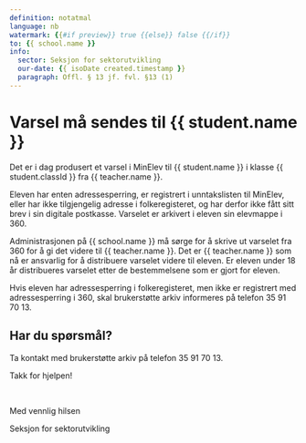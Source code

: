 ```yaml
---
definition: notatmal
language: nb
watermark: {{#if preview}} true {{else}} false {{/if}}
to: {{ school.name }}
info:
  sector: Seksjon for sektorutvikling
  our-date: {{ isoDate created.timestamp }}
  paragraph: Offl. § 13 jf. fvl. §13 (1)
---
```


# Varsel må sendes til {{ student.name }}

Det er i dag produsert et varsel i MinElev til {{ student.name }} i klasse {{ student.classId }} fra {{ teacher.name }}.

Eleven har enten adressesperring, er registrert i unntakslisten til MinElev, eller har ikke tilgjengelig adresse i folkeregisteret, og har derfor ikke fått sitt brev i sin digitale postkasse. Varselet er arkivert i eleven sin elevmappe i 360.

Administrasjonen på {{ school.name }} må sørge for å skrive ut varselet fra 360 for å gi det videre til {{ teacher.name }}. Det er {{ teacher.name }} som nå er ansvarlig for å distribuere varselet videre til eleven. Er eleven under 18 år distribueres varselet etter de bestemmelsene som er gjort for eleven.

Hvis eleven har adressesperring i folkeregisteret, men ikke er registrert med adressesperring i 360, skal brukerstøtte arkiv informeres på telefon 35 91 70 13.

## Har du spørsmål?

Ta kontakt med brukerstøtte arkiv på telefon 35 91 70 13.

Takk for hjelpen!

<br/>

Med vennlig hilsen

Seksjon for sektorutvikling
